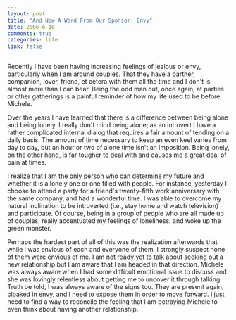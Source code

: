 ```yaml
--- 
layout: post
title: "And Now A Word From Our Sponsor: Envy"
date: 2006-6-10
comments: true
categories: life
link: false
---
```

Recently I have been having increasing feelings of jealous or envy, particularly when I am around couples. That they have a partner, companion, lover, friend, et cetera with them all the time and I don't is almost more than I can bear. Being the odd man out, once again, at parties or other gatherings is a painful reminder of how my life used to be before Michele.

Over the years I have learned that there is a difference between being alone and being lonely. I really don't mind being alone; as an introvert I have a rather complicated internal dialog that requires a fair amount of tending on a daily basis. The amount of time necessary to keep an even keel varies from day to day, but an hour or two of alone time isn't an imposition. Being lonely, on the other hand, is far tougher to deal with and causes me a great deal of pain at times.

I realize that I am the only person who can determine my future and whether it is a lonely one or one filled with people. For instance, yesterday I choose to attend a party for a friend's twenty-fifth work anniversary with the same company, and had a wonderful time. I was able to overcome my natural inclination to be introverted (i.e., stay home and watch television) and participate. Of course, being in a group of people who are all made up of couples, really accentuated my feelings of loneliness, and woke up the green monster.

Perhaps the hardest part of all of this was the realization afterwards that while I was envious of each and everyone of them, I strongly suspect none of them were envious of me. I am not ready yet to talk about seeking out a new relationship but I am aware that I am headed in that direction. Michele was always aware when I had some difficult emotional issue to discuss and she was lovingly relentless about getting me to uncover it through talking. Truth be told, I was always aware of the signs too. They are present again, cloaked in envy, and I need to expose them in order to move forward. I just need to find a way to reconcile the feeling that I am betraying Michele to even think about having another relationship.
